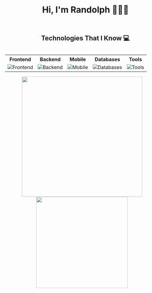 <!--My Presentation-->

<!--h1 without bottom border-->
<div id="user-content-toc">
  <ul align="center">
    <summary>
      <h1 style="display: inline-block">Hi, I'm Randolph 🧑🏻‍💻</h1>
    </summary>
  </ul>
</div>

<!--h2 without bottom border-->
<div id="user-content-toc">
  <ul align="center">
    <summary>
      <h2 style="display: inline-block">Technologies That I Know 💻</h2>
    </summary>
  </ul>
</div>

<!--tech stack icons-->
<table>
  <tr>
    <th>Frontend</th>
    <th>Backend</th>
    <th>Mobile</th>
    <th>Databases</th>
    <th>Tools</th>
  </tr>
  <tr>
    <td>
      <img
        src="https://skillicons.dev/icons?i=js,ts,react,nextjs,tailwind&perline=14"
        alt="Frontend"
      />
    </td>
    <td>
      <img
        src="https://skillicons.dev/icons?i=php,laravel,nodejs,express,py&perline=14"
        alt="Backend"
      />
    </td>
    <td>
      <img
        src="https://skillicons.dev/icons?i=kotlin,flutter,androidstudio&perline=14"
        alt="Mobile"
      />
    </td>
    <td>
      <img
        src="https://skillicons.dev/icons?i=mysql,firebase&perline=14"
        alt="Databases"
      />
    </td>
    <td>
      <img
        src="https://skillicons.dev/icons?i=git,figma,wordpress&perline=14"
        alt="Tools"
      />
    </td>
  </tr>
</table>

<!-- stats and languages card-->
<div align="center">
<picture>
  <source
    srcset="https://github-readme-stats.vercel.app/api?username=xrandolphx&show_icons=true&theme=dark&hide_border=true&bg_color=1C2128"
    media="(prefers-color-scheme: dark)"
  />
  <source
    srcset="https://github-readme-stats.vercel.app/api?username=xrandolphx&show_icons=true&hide_border=true"
    media="(prefers-color-scheme: light), (prefers-color-scheme: no-preference)"
  />
  <img width="395px" height="" src="https://github-readme-stats.vercel.app/api?username=xrandolphx&show_icons=true&hide_border=true" />
</picture>

<picture>
  <source
    srcset="https://github-readme-stats.vercel.app/api/top-langs/?username=xrandolphx&layout=compact&theme=dark&hide_border=true&bg_color=1C2128"
    media="(prefers-color-scheme: dark)"
  />
  <source
    srcset="https://github-readme-stats.vercel.app/api/top-langs/?username=xrandolphx&layout=compact&hide_border=true"
    media="(prefers-color-scheme: light), (prefers-color-scheme: no-preference)"
  />
  <img width="300px" height="" src="https://github-readme-stats.vercel.app/api/top-langs/?username=xrandolphx&layout=compact&hide_border=true" />
</picture>
</div>

